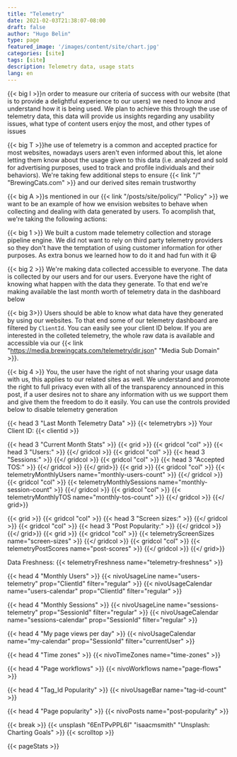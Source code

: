 ```yaml
---
title: "Telemetry"
date: 2021-02-03T21:38:07-08:00
draft: false
author: "Hugo Belin"
type: page
featured_image: '/images/content/site/chart.jpg'
categories: [site]
tags: [site]
description: Telemetry data, usage stats
lang: en
---
```

{{< big I >}}n order to measure our criteria of success with our website (that is to provide a delightful experience to our users) we need to know and understand how it is being used. 
We plan to achieve this through the use of telemetry data, this data will provide us insights regarding any usability issues, what type of content users enjoy the most, and other types 
of issues

{{< big T >}}he use of telemetry is a common and accepted practice for most websites, nowadays users aren't even informed about this, let alone letting them know about the usage given 
to this data (i.e. analyzed and sold for advertising purposes, used to track and profile individuals and their behaviors). We're taking few additional steps to ensure 
{{< link "/" "BrewingCats.com" >}} and our derived sites remain trustworthy

{{< big A >}}s mentioned in our {{< link "/posts/site/policy/" "Policy" >}} we want to be an example of how we envision websites to behave when collecting and dealing with data generated by 
users. To acomplish that,  we're taking the following actions:

{{< big 1 >}} We built a custom made telemetry collection and storage pipeline engine. We did not want to rely on third party telemetry providers so they don't have the temptation of using 
customer information for other purposes. As extra bonus we learned how to do it and had fun with it :smiley:

{{< big 2 >}} We're making data collected accessible to everyone. The data is collected by our users and for our users. Everyone have the right of knowing what happen with the data they 
generate. To that end we're making available the last month worth of telemetry data in the dashboard below

{{< big 3>}} Users should be able to know what data have they generated by using our websites. To that end some of our telemetry dashboard are filtered by `ClientId`. You can easily see 
your client ID below. If you are interested in the colleted telemetry, the whole raw data is 
available and accessible via our 
{{< link "https://media.brewingcats.com/telemetry/dir.json" "Media Sub Domain" >}}.

{{< big 4 >}} You, the user have the right of not sharing your usage data with us, this applies to our related sites as well. We understand and promote the right to full privacy even with all 
of the transparency announced in this post, if a user desires not to share any information with us we support them and give them the freedom to do it easily. You can use the controls provided 
below to disable telemetry generation

{{< head 3 "Last Month Telemetry Data" >}}
{{< telemetrybrs >}}
Your Client ID: {{< clientid >}}

{{< head 3 "Current Month Stats" >}}
{{< grid >}}
  {{< gridcol "col" >}}
    {{< head 3 "Users:" >}}
  {{</ gridcol >}}
  {{< gridcol "col" >}}
    {{< head 3 "Sessions:" >}}
  {{</ gridcol >}}
  {{< gridcol "col" >}}
    {{< head 3 "Accepted TOS:" >}}
  {{</ gridcol >}}
{{</ grid>}}
{{< grid >}}
  {{< gridcol "col" >}}
    {{< telemetryMonthlyUsers name="monthly-users-count" >}}
  {{</ gridcol >}}
  {{< gridcol "col" >}}
    {{< telemetryMonthlySessions name="monthly-session-count" >}}
  {{</ gridcol >}}
  {{< gridcol "col" >}}
    {{< telemetryMonthlyTOS name="monthly-tos-count" >}}
  {{</ gridcol >}}
{{</ grid>}}

{{< grid >}}
  {{< gridcol "col" >}}
    {{< head 3 "Screen sizes:" >}}
  {{</ gridcol >}}
  {{< gridcol "col" >}}
    {{< head 3 "Post Popularity:" >}}
  {{</ gridcol >}}
{{</ grid>}}
{{< grid >}}
  {{< gridcol "col" >}}
    {{< telemetryScreenSizes name="screen-sizes" >}}
  {{</ gridcol >}}
  {{< gridcol "col" >}}
    {{< telemetryPostScores name="post-scores" >}}
  {{</ gridcol >}}
{{</ grid>}}

Data Freshness: {{< telemetryFreshness name="telemetry-freshness" >}}

{{< head 4 "Monthly Users" >}}
{{< nivoUsageLine name="users-telemetry" prop="ClientId" filter="regular" >}}
{{< nivoUsageCalendar name="users-calendar" prop="ClientId" filter="regular" >}}

{{< head 4 "Monthly Sessions" >}}
{{< nivoUsageLine name="sessions-telemetry" prop="SessionId" filter="regular" >}}
{{< nivoUsageCalendar name="sessions-calendar" prop="SessionId" filter="regular" >}}

{{< head 4 "My page views per day" >}}
{{< nivoUsageCalendar name="my-calendar" prop="SessionId" filter="currentUser" >}}

{{< head 4 "Time zones" >}}
{{< nivoTimeZones name="time-zones" >}}

{{< head 4 "Page workflows" >}}
{{< nivoWorkflows name="page-flows" >}}

{{< head 4 "Tag_Id Popularity" >}}
{{< nivoUsageBar name="tag-id-count" >}}

{{< head 4 "Page popularity" >}}
{{< nivoPosts name="post-popularity" >}}

{{< break >}}
{{< unsplash "6EnTPvPPL6I" "isaacmsmith" "Unsplash: Charting Goals" >}}
{{< scrolltop >}}

{{< pageStats >}}
